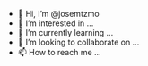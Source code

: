 - 👋 Hi, I’m @josemtzmo
- 👀 I’m interested in ...
- 🌱 I’m currently learning ...
- 💞️ I’m looking to collaborate on ...
- 📫 How to reach me ...

<!---
josemtzmo/josemtzmo is a ✨ special ✨ repository because its `README.md` (this file) appears on your GitHub profile.
You can click the Preview link to take a look at your changes.
--->
